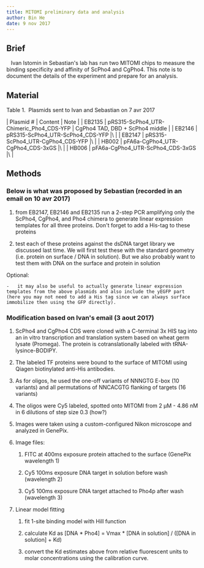 ```yaml
---
title: MITOMI preliminary data and analysis
author: Bin He
date: 9 nov 2017
---
```



## Brief

   Ivan Istomin in Sebastian's lab has run two MITOMI chips to measure the binding specificity and affinity of ScPho4 and CgPho4. This note is to document the details of the experiment and prepare for an analysis.

## Material

Table 1.  Plasmids sent to Ivan and Sebastian on 7 avr 2017

| Plasmid # | Content | Note |
| EB2135 | pRS315-ScPho4_UTR-Chimeric_Pho4_CDS-YFP | CgPho4 TAD, DBD + ScPho4 middle |
| EB2146 | pRS315-ScPho4_UTR-ScPho4_CDS-YFP |\ |
| EB2147 | pRS315-ScPho4_UTR-CgPho4_CDS-YFP |\ |
| HB002 | pFA6a-CgPho4_UTR-CgPho4_CDS-3xGS |\ |
| HB006 | pFA6a-CgPho4_UTR-ScPho4_CDS-3xGS |\ |

## Methods

### Below is what was proposed by Sebastian (recorded in an email on 10 avr 2017)

1.  from EB2147, EB2146 and EB2135 run a 2-step PCR amplifying only the ScPho4, CgPho4, and Pho4 chimera to generate linear expression templates for all three proteins. Don't forget to add a His-tag to these proteins

2.  test each of these proteins against the dsDNA target library we discussed last time. We will first test these with the standard geometry (i.e. protein on surface / DNA in solution). But we also probably want to test them with DNA on the surface and protein in solution

Optional:

    -   it may also be useful to actually generate linear expression templates from the above plasmids and also include the yEGFP part (here you may not need to add a His tag since we can always surface immobilize then using the GFP directly).

### Modification based on Ivan's email (3 aout 2017)

1.  ScPho4 and CgPho4 CDS were cloned with a C-terminal 3x HIS tag into an in vitro transcription and translation system based on wheat germ lysate (Promega). The protein is cotranslationally labeled with tRNA-lysince-BODIPY.

2.  The labeled TF proteins were bound to the surface of MITOMI using Qiagen biotinylated anti-His antibodies.

3.  As for oligos, he used the one-off variants of NNNGTG E-box (10 variants) and all permutations of NNCACGTG flanking of targets (16 variants)

4.  The oligos were Cy5 labeled, spotted onto MITOMI from 2 µM - 4.86 nM in 6 dilutions of step size 0.3 (how?)

5.  Images were taken using a custom-configured Nikon microscope and analyzed in GenePix.

6.  Image files:

    1.  FITC at 400ms exposure protein attached to the surface (GenePix wavelength 1)

    2.  Cy5 100ms exposure DNA target in solution before wash (wavelength 2)

    3.  Cy5 100ms exposure DNA target attached to Pho4p after wash (wavelength 3)

7.  Linear model fitting

    1. fit 1-site binding model with Hill function

    2. calculate Kd as [DNA * Pho4] = Vmax * [DNA in solution] / ([DNA in solution] + Kd)

    3. convert the Kd estimates above from relative fluorescent units to molar concentrations using the calibration curve.
